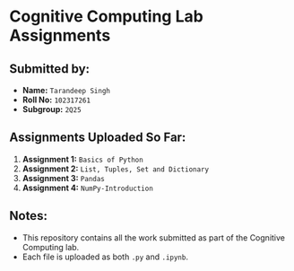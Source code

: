 # Cognitive Computing Lab Assignments

## Submitted by:
- **Name:** `Tarandeep Singh`
- **Roll No:** `102317261`
- **Subgroup:** `2Q25`

## Assignments Uploaded So Far:
1. **Assignment 1:** `Basics of Python`
2. **Assignment 2:** `List, Tuples, Set and Dictionary`
3. **Assignment 3:** `Pandas`
4. **Assignment 4:** `NumPy-Introduction`

## Notes:
- This repository contains all the work submitted as part of the Cognitive Computing lab.
- Each file is uploaded as both `.py` and `.ipynb`.

